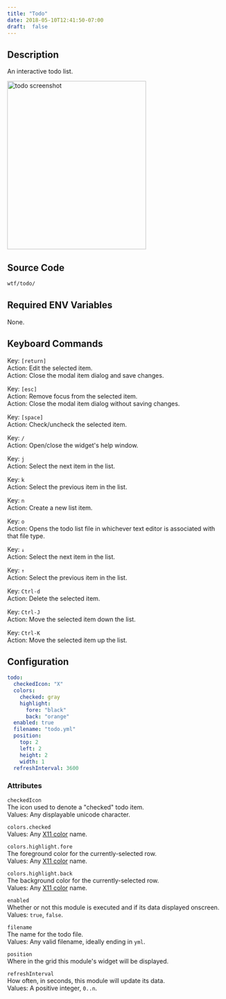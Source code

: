 ```yaml
---
title: "Todo"
date: 2018-05-10T12:41:50-07:00
draft:  false
---
```


## Description

An interactive todo list.

<img src="/imgs/modules/todo.png" width="320" height="388" alt="todo screenshot" />

## Source Code

```bash
wtf/todo/
```

## Required ENV Variables

None.

## Keyboard Commands

<span class="caption">Key:</span> `[return]` <br />
<span class="caption">Action:</span> Edit the selected item. <br />
<span class="caption">Action:</span> Close the modal item dialog and save changes. <br />

<span class="caption">Key:</span> `[esc]` <br />
<span class="caption">Action:</span> Remove focus from the selected item. <br />
<span class="caption">Action:</span> Close the modal item dialog without saving changes.

<span class="caption">Key:</span> `[space]` <br />
<span class="caption">Action:</span> Check/uncheck the selected item.

<span class="caption">Key:</span> `/` <br />
<span class="caption">Action:</span> Open/close the widget's help window.

<span class="caption">Key:</span> `j` <br />
<span class="caption">Action:</span> Select the next item in the list.

<span class="caption">Key:</span> `k` <br />
<span class="caption">Action:</span> Select the previous item in the list.

<span class="caption">Key:</span> `n` <br />
<span class="caption">Action:</span> Create a new list item.

<span class="caption">Key:</span> `o` <br />
<span class="caption">Action:</span> Opens the todo list file in
whichever text editor is associated with that file type.

<span class="caption">Key:</span> `↓` <br />
<span class="caption">Action:</span> Select the next item in the list.

<span class="caption">Key:</span> `↑` <br />
<span class="caption">Action:</span> Select the previous item in the list.

<span class="caption">Key:</span> `Ctrl-d` <br />
<span class="caption">Action:</span> Delete the selected item.

<span class="caption">Key:</span> `Ctrl-J` <br />
<span class="caption">Action:</span> Move the selected item down the list.

<span class="caption">Key:</span> `Ctrl-K` <br />
<span class="caption">Action:</span> Move the selected item up the list.

## Configuration

```yaml
todo:
  checkedIcon: "X"
  colors:
    checked: gray
    highlight:
      fore: "black"
      back: "orange"
  enabled: true
  filename: "todo.yml"
  position:
    top: 2
    left: 2
    height: 2
    width: 1
  refreshInterval: 3600
```

### Attributes

`checkedIcon` <br />
The icon used to denote a "checked" todo item. <br />
Values: Any displayable unicode character.

`colors.checked` <br />
Values: Any <a href="https://en.wikipedia.org/wiki/X11_color_names">X11 color</a> name.

`colors.highlight.fore` <br />
The foreground color for the currently-selected row. <br />
Values: Any <a href="https://en.wikipedia.org/wiki/X11_color_names">X11 color</a> name.

`colors.highlight.back` <br />
The background color for the currently-selected row. <br />
Values: Any <a href="https://en.wikipedia.org/wiki/X11_color_names">X11 color</a> name.

`enabled` <br />
Whether or not this module is executed and if its data displayed onscreen. <br />
Values: `true`, `false`.

`filename` <br />
The name for the todo file. <br />
Values: Any valid filename, ideally ending in `yml`.

`position` <br />
Where in the grid this module's widget will be displayed. <br />

`refreshInterval` <br />
How often, in seconds, this module will update its data. <br />
Values: A positive integer, `0..n`.
